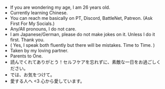 - If you are wondering my age, I am 26 years old. 
- Currently learning Chinese.
- You can reach me basically on PT, Discord, BattleNet, Patreon. (Ask First For My Socials.)
- Any/All pronouns, I do not care. 
- I am Japanese/German, please do not make jokes on it. Unless I do it first. Thank you. 
- ( Yes, I speak both fluently but there will be mistakes. Time to Time. )
- Taken by my loving partner.
- Parents to One.
- 読んでくれてありがとう！セルフケアを忘れずに、素敵な一日をお過ごしください。
- では、お気をつけて。
- 愛する人へ <3 心から愛しています。

<!---
KissYourDad/KissYourDad is a ✨ special ✨ repository because its `README.md` (this file) appears on your GitHub profile.
You can click the Preview link to take a look at your changes.
--->
